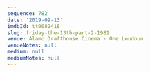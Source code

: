 ```yaml
---
sequence: 782
date: '2019-09-13'
imdbId: tt0082418
slug: friday-the-13th-part-2-1981
venue: Alamo Drafthouse Cinema - One Loudoun
venueNotes: null
medium: null
mediumNotes: null
---
```


